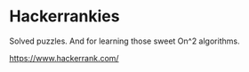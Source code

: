 # Hackerrankies

Solved puzzles. And for learning those sweet On^2 algorithms. 

https://www.hackerrank.com/
